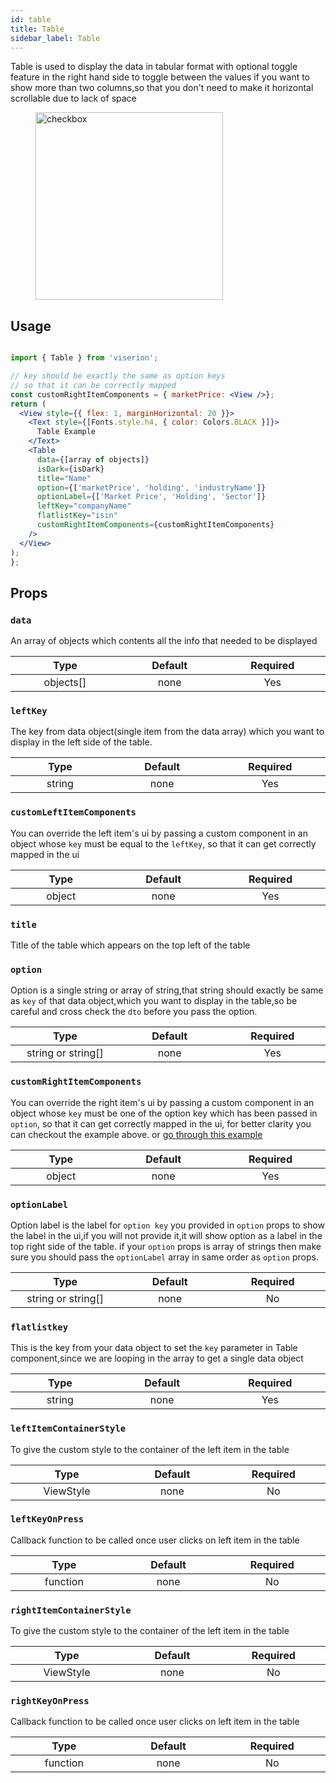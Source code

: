 ```yaml
---
id: table
title: Table
sidebar_label: Table
---
```


Table is used to display the data in tabular format with optional toggle feature in the right hand side to toggle between the values if you want to show more than two columns,so that you don't need to make it horizontal scrollable due to lack of space

<div className="image-horizontal-preview">
    <figure>
      <img src="/super/img/table.png" alt="checkbox" width="300"/>
    </figure>
</div>

## Usage

```jsx

import { Table } from 'viserion';

// key should be exactly the same as option keys
// so that it can be correctly mapped
const customRightItemComponents = { marketPrice: <View />};
return (
  <View style={{ flex: 1, marginHorizontal: 20 }}>
    <Text style={[Fonts.style.h4, { color: Colors.BLACK }]}>
      Table Example
    </Text>
    <Table
      data={[array of objects]}
      isDark={isDark}
      title="Name"
      option={['marketPrice', 'holding', 'industryName']}
      optionLabel={['Market Price', 'Holding', 'Sector']}
      leftKey="companyName"
      flatlistKey="isin"
      customRightItemComponents={customRightItemComponents}
    />
  </View>
);
};

```

## Props

### `data`

An array of objects which contents all the info that needed to be displayed

|             Type             |        Default         |        Required        |
| :--------------------------: | :--------------------: | :--------------------: |
| objects[] <img width="500"/> | none<img width="500"/> | Yes <img width="500"/> |

### `leftKey`

The key from data object(single item from the data array) which you want to display in the left side of the table.

|           Type            |        Default         |        Required        |
| :-----------------------: | :--------------------: | :--------------------: |
| string <img width="500"/> | none<img width="500"/> | Yes <img width="500"/> |

### `customLeftItemComponents`

You can override the left item's ui by passing a custom component in an object whose `key` must be equal to the `leftKey`, so that it can get correctly mapped in the ui

|           Type            |        Default         |        Required        |
| :-----------------------: | :--------------------: | :--------------------: |
| object <img width="500"/> | none<img width="500"/> | Yes <img width="500"/> |

### `title`

Title of the table which appears on the top left of the table

### `option`

Option is a single string or array of string,that string should exactly be same as `key` of that data object,which you want to display in the table,so be careful and cross check the `dto` before you pass the option.

|                 Type                  |        Default         |        Required        |
| :-----------------------------------: | :--------------------: | :--------------------: |
| string or string[] <img width="500"/> | none<img width="500"/> | Yes <img width="500"/> |

### `customRightItemComponents`

You can override the right item's ui by passing a custom component in an object whose `key` must be one of the option key which has been passed in `option`, so that it can get correctly mapped in the ui, for better clarity you can checkout the example above. or [go through this example](https://github.com/Groww/super/blob/master/src/examples/TableExample.tsx)

|           Type            |        Default         |        Required        |
| :-----------------------: | :--------------------: | :--------------------: |
| object <img width="500"/> | none<img width="500"/> | Yes <img width="500"/> |

### `optionLabel`

Option label is the label for `option key` you provided in `option` props to show the label in the ui,if you will not provide it,it will show option as a label in the top right side of the table. if your `option` props is array of strings then make sure you should pass the `optionLabel` array in same order as `option` props.

|                 Type                  |        Default         |       Required        |
| :-----------------------------------: | :--------------------: | :-------------------: |
| string or string[] <img width="500"/> | none<img width="500"/> | No <img width="500"/> |

### `flatlistkey`

This is the key from your data object to set the `key` parameter in Table component,since we are looping in the array to get a single data object

|           Type            |        Default         |        Required        |
| :-----------------------: | :--------------------: | :--------------------: |
| string <img width="500"/> | none<img width="500"/> | Yes <img width="500"/> |

### `leftItemContainerStyle`

To give the custom style to the container of the left item in the table

|             Type             |        Default         |       Required        |
| :--------------------------: | :--------------------: | :-------------------: |
| ViewStyle <img width="500"/> | none<img width="500"/> | No <img width="500"/> |

### `leftKeyOnPress`

Callback function to be called once user clicks on left item in the table

|            Type             |        Default         |       Required        |
| :-------------------------: | :--------------------: | :-------------------: |
| function <img width="500"/> | none<img width="500"/> | No <img width="500"/> |

### `rightItemContainerStyle`

To give the custom style to the container of the left item in the table

|             Type             |        Default         |       Required        |
| :--------------------------: | :--------------------: | :-------------------: |
| ViewStyle <img width="500"/> | none<img width="500"/> | No <img width="500"/> |

### `rightKeyOnPress`

Callback function to be called once user clicks on left item in the table

|            Type             |        Default         |       Required        |
| :-------------------------: | :--------------------: | :-------------------: |
| function <img width="500"/> | none<img width="500"/> | No <img width="500"/> |
